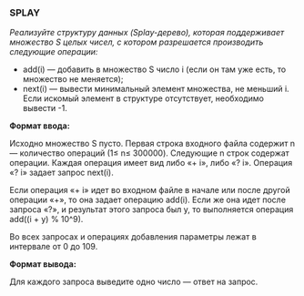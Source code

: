 ### SPLAY

*Реализуйте структуру данных (Splay-дерево), которая поддерживает множество S целых чисел, с котором разрешается производить следующие операции:*

* add(i) — добавить в множество S число i (если он там уже есть, то множество не меняется);
* next(i) — вывести минимальный элемент множества, не меньший i. Если искомый элемент в структуре отсутствует, необходимо вывести -1.

**Формат ввода:**

Исходно множество S пусто. Первая строка входного файла содержит n — количество операций (1≤ n≤ 300000). Следующие n строк содержат операции. Каждая операция имеет вид либо «+ i», либо «? i». Операция «? i» задает запрос next(i).

Если операция «+ i» идет во входном файле в начале или после другой операции «+», то она задает операцию add(i). Если же она идет после запроса «?», и результат этого запроса был y, то выполняется операция add((i + y) % 10^9).

Во всех запросах и операциях добавления параметры лежат в интервале от 0 до 109.

**Формат вывода:**

Для каждого запроса выведите одно число — ответ на запрос.

